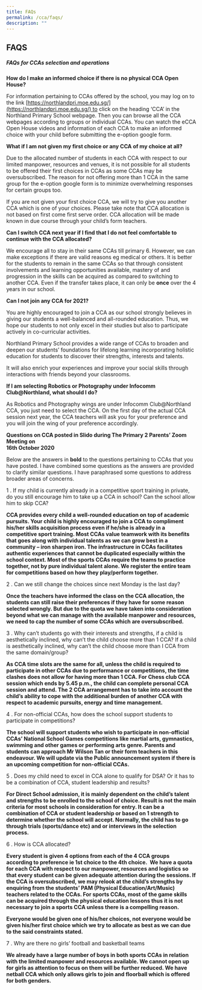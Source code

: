 ```yaml
---
title: FAQs
permalink: /cca/faqs/
description: ""
---
```

## FAQS

##### FAQs for CCAs selection and operations

**How do I make an informed choice if there is no physical CCA Open House?**

For information pertaining to CCAs offered by the school, you may log on to the link
[https://northlandpri.moe.edu.sg/](https://northlandpri.moe.edu.sg/) to click on the heading ‘CCA’ in the Northland Primary School webpage. Then you can browse all the CCA webpages according to groups or individual CCAs. You can watch the eCCA Open House videos and information of each CCA to make an informed choice with your child before submitting the e-option google form.

**What if I am not given my first choice or any CCA of my choice at all?**

Due to the allocated number of students in each CCA with respect to our limited manpower, resources and venues, it is not possible for all students to be offered their first choices in CCAs as some CCAs may be oversubscribed. The reason for not offering more than 1 CCA in the same group for the e-option google form is to minimize overwhelming responses for certain groups too.

If you are not given your first choice CCA, we will try to give you another CCA which is one of your choices. Please take note that CCA allocation is not based on first come first serve order. CCA allocation will be made known in due course through your child’s form teachers.

**Can I switch CCA next year if I find that I do not feel comfortable to continue with the CCA allocated?**

We encourage all to stay in their same CCAs till primary 6. However, we can make exceptions if there are valid reasons eg medical or others. It is better for the students to remain in the same CCAs so that through consistent involvements and learning opportunities available, mastery of and progression in the skills can be acquired as compared to switching to another CCA. Even if the transfer takes place, it can only be **once** over the 4 years in our school.

**Can I not join any CCA for 2021?**

You are highly encouraged to join a CCA as our school strongly believes in giving our students a well-balanced and all-rounded education. Thus, we hope our students to not only excel in their studies but also to participate actively in co-curricular activities. 

Northland Primary School provides a wide range of CCAs to broaden and deepen our students’ foundations for lifelong learning incorporating holistic education for students to discover their strengths, interests and talents. 

It will also enrich your experiences and improve your social skills through interactions with friends beyond your classrooms.

**If I am selecting Robotics or Photography under Infocomm Club@Northland, what should I do?**

As Robotics and Photography wings are under Infocomm Club@Northland CCA, you just need to select the CCA. On the first day of the actual CCA session next year, the CCA teachers will ask you for your preference and you will join the wing of your preference accordingly.

**Questions on CCA posted in Slido during The Primary 2 Parents’ Zoom Meeting on <br>
16th October 2020**

Below are the answers in **bold** to the questions pertaining to CCAs that you have posted. I have combined some questions as the answers are provided to clarify similar questions. I have paraphrased some questions to address broader areas of concerns.

1 \. If my child is currently already in a competitive sport training in private, do you still encourage him to take up a CCA in school? Can the school allow him to skip CCA?

**CCA provides every child a well-rounded education on top of academic pursuits. Your child is highly encouraged to join a CCA to compliment his/her skills acquisition process even if he/she is already in a competitive sport training. Most CCAs value teamwork with its benefits that goes along with individual talents as we can grow best in a community – iron sharpen iron. The infrastructure in CCAs facilitates authentic experiences that cannot be duplicated especially within the school context. Most of the sports CCAs require the teams to practice together, not by pure individual talent alone. We register the entire team for competitions based on how they play/perform together.**

2 \. Can we still change the choices since next Monday is the last day?

**Once the teachers have informed the class on the CCA allocation, the students can still raise their preferences if they have for some reason selected wrongly. But due to the quota we have taken into consideration beyond what we can manage with the available manpower and resources, we need to cap the number of some CCAs which are oversubscribed.**

3 \. Why can’t students go with their interests and strengths, if a child is aesthetically inclined, why can’t the child choose more than 1 CCA? If a child is aesthetically inclined, why can’t the child choose more than I CCA from the same domain/group?

**As CCA time slots are the same for all, unless the child is required to participate in other CCAs due to performance or competitions, the time clashes does not allow for having more than 1 CCA. For Chess club CCA session which ends by 5.45 p.m., the child can complete personal CCA session and attend. The 2 CCA arrangement has to take into account the child’s ability to cope with the additional burden of another CCA with respect to academic pursuits, energy and time management.**

4 \. For non-official CCAs, how does the school support students to participate in competitions?

**The school will support students who wish to participate in non-official CCAs’ National School Games competitions like martial arts, gymnastics, swimming and other games or performing arts genre. Parents and students can approach Mr Wilson Tan or their form teachers in this endeavour. We will update via the Public announcement system if there is an upcoming competition for non-official CCAs.**

5 \. Does my child need to excel in CCA alone to qualify for DSA? Or it has to be a combination of CCA, student leadership and results?

**For Direct School admission, it is mainly dependent on the child’s talent and strengths to be enrolled to the school of choice. Result is not the main criteria for most schools in consideration for entry. It can be a combination of CCA or student leadership or based on 1 strength to determine whether the school will accept. Normally, the child has to go through trials (sports/dance etc) and or interviews in the selection process.**

6 \. How is CCA allocated?

**Every student is given 4 options from each of the 4 CCA groups according to preference ie 1st choice to the 4th choice.  We have a quota for each CCA with respect to our manpower, resources and logistics so that every student can be given adequate attention during the sessions. If the CCA is oversubscribed, we may relook at the child’s strengths by enquiring from the students’ PAM (Physical Education/Art/Music) teachers related to the CCAs. For sports CCAs, most of the game skills can be acquired through the physical education lessons thus it is not necessary to join a sports CCA unless there is a compelling reason.**

**Everyone would be given one of his/her choices, not everyone would be given his/her first choice which we try to allocate as best as we can due to the said constraints stated.**

7 \. Why are there no girls’ football and basketball teams

**We already have a large number of boys in both sports CCAs in relation with the limited manpower and resources available. We cannot open up for girls as attention to focus on them will be further reduced. We have netball CCA which only allows girls to join and floorball which is offered for both genders.**